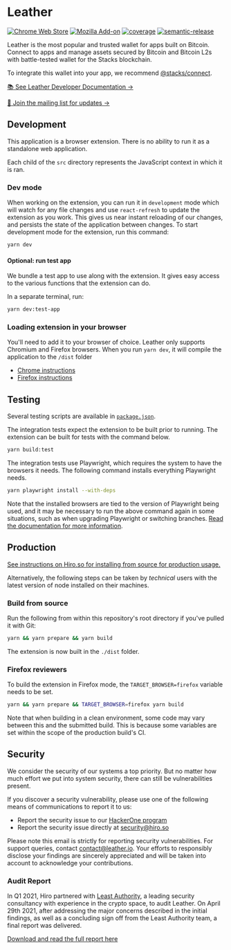 # Leather

[![Chrome Web Store](https://img.shields.io/chrome-web-store/stars/ldinpeekobnhjjdofggfgjlcehhmanlj?label=Chrome%20Web%20Store)](https://chrome.google.com/webstore/detail/stacks-wallet/ldinpeekobnhjjdofggfgjlcehhmanlj)
[![Mozilla Add-on](https://img.shields.io/amo/stars/hiro-wallet?label=Firefox%20Add-on)](https://addons.mozilla.org/en-US/firefox/addon/hiro-wallet/)
[![coverage](https://raw.githubusercontent.com/hirosystems/wallet/gh-pages/badge.svg)](https://hirosystems.github.io/wallet/)
[![semantic-release](https://img.shields.io/badge/%20%20%F0%9F%93%A6%F0%9F%9A%80-semantic--release-e10079.svg)](https://github.com/semantic-release/semantic-release)

Leather is the most popular and trusted wallet for apps built on Bitcoin. Connect to apps and manage assets secured by Bitcoin and Bitcoin L2s with battle-tested wallet for the Stacks blockchain.

To integrate this wallet into your app, we recommend [@stacks/connect](https://github.com/hirosystems/connect).

[📚 See Leather Developer Documentation →](https://leather.gitbook.io/developers/home/welcome)

[📩 Join the mailing list for updates →](https://forms.gle/sdZPu2jbX1AeQ8Fi9)

## Development

This application is a browser extension. There is no ability to run it as a standalone web application.

Each child of the `src` directory represents the JavaScript context in which it is ran.

### Dev mode

When working on the extension, you can run it in `development` mode which will watch for any file changes and
use `react-refresh` to update the extension as you work. This gives us near instant reloading of our changes, and
persists the state of the application between changes. To start development mode for the extension, run this command:

```bash
yarn dev
```

#### Optional: run test app

We bundle a test app to use along with the extension. It gives easy access to the various functions that the extension
can do.

In a separate terminal, run:

```bash
yarn dev:test-app
```

### Loading extension in your browser

You'll need to add it to your browser of choice. Leather only
supports Chromium and Firefox browsers. When you run `yarn dev`, it will compile the application to the `/dist` folder

- [Chrome instructions](https://developer.chrome.com/docs/extensions/mv3/faq/#faq-dev-01)
- [Firefox instructions](https://developer.mozilla.org/en-US/docs/Mozilla/Add-ons/WebExtensions/Your_first_WebExtension#trying_it_out)

## Testing

Several testing scripts are available in [`package.json`](./package.json).

The integration tests expect the extension to be built prior to running. The extension can be built for tests with the command below.

```bash
yarn build:test
```

The integration tests use Playwright, which requires the system to have the browsers it needs. The following command installs everything Playwright needs.

```bash
yarn playwright install --with-deps
```

Note that the installed browsers are tied to the version of Playwright being used, and it may be necessary to run the above command again in some situations, such as when upgrading Playwright or switching branches. [Read the documentation for more information](https://playwright.dev/docs/cli#install-system-dependencies).

## Production

[See instructions on Hiro.so for installing from source for production usage.](https://www.hiro.so/wallet/install-web-source)

Alternatively, the following steps can be taken by _technical_ users with the latest version of node installed on their machines.

### Build from source

Run the following from within this repository's root directory if you've pulled it with Git:

```bash
yarn && yarn prepare && yarn build
```

The extension is now built in the `./dist` folder.

### Firefox reviewers

To build the extension in Firefox mode, the `TARGET_BROWSER=firefox` variable needs to be set.

```bash
yarn && yarn prepare && TARGET_BROWSER=firefox yarn build
```

Note that when building in a clean environment, some code may vary between this and the submitted build. This is because some variables are set within the scope of the production build's CI.

## Security

We consider the security of our systems a top priority. But no matter how much effort we put into system security, there can still be vulnerabilities present.

If you discover a security vulnerability, please use one of the following means of communications to report it to us:

- Report the security issue to our [HackerOne program](https://hackerone.com/hiro)
- Report the security issue directly at [security@hiro.so](mailto:security@hiro.so)

Please note this email is strictly for reporting security vulnerabilities. For support queries, contact [contact@leather.io](mailto:contact@leather.io). Your efforts to responsibly disclose your findings are sincerely appreciated and will be taken into account to acknowledge your contributions.

### Audit Report

In Q1 2021, Hiro partnered with [Least Authority](https://leastauthority.com/), a leading security consultancy with experience in the crypto space, to audit Leather. On April 29th 2021, after addressing the major concerns described in the initial findings, as well as a concluding sign off from the Least Authority team, a final report was delivered.

[Download and read the full report here](https://github.com/hirosystems/wallet/blob/main/public/docs/least-authority-security-audit-report.pdf)
